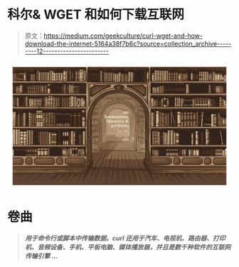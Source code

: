 # 科尔& WGET 和如何下载互联网

> 原文：<https://medium.com/geekculture/curl-wget-and-how-download-the-internet-5164a38f7b6c?source=collection_archive---------12----------------------->

![](img/7b5b0dcfaa749105967abcd92e4b7aed.png)

# 卷曲

> ***用于命令行或脚本中传输数据。curl 还用于汽车、电视机、路由器、打印机、音频设备、手机、平板电脑、媒体播放器，并且是数千种软件的互联网传输引擎* …**